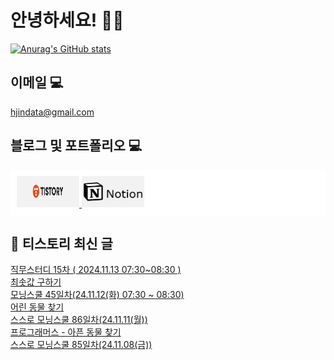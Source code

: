# 안녕하세요! 🙋‍♂️

[![Anurag's GitHub stats](https://github-readme-stats.vercel.app/api?username=HGJin)](https://github.com/anuraghazra/github-readme-stats)
<!--
[![Top Langs](https://github-readme-stats.vercel.app/api/top-langs/?username=HGJin&layout=compact&hide=r,jupyter%20notebook,c%23&exclude_repo=roharui.github.io)](https://github.com/anuraghazra/github-readme-stats)
-->
<!--
## 이런 환경에 익숙해요✍🏼

## 언어

<p>
  <img alt="" src= "https://img.shields.io/badge/JavaScript-F7DF1E?style=flat-square&logo=JavaScript&logoColor=white"/> 
  <img alt="" src= "https://img.shields.io/badge/TypeScript-black?logo=typescript&logoColor=blue"/>
</p>
-->
## 이메일 💻

hjindata@gmail.com

## 블로그 및 포트폴리오 💻

<div style="display: flex; flex-direction: row;background-color: white;padding: 10px;">
    <div style="margin-right: 10px;">
        <a href="https://hjindata.tistory.com/">
            <img src="https://github.com/HGJin/tistory/blob/main/logo/tistory1.png?raw=true" width="100" height="50" />
        </a>
        <a href="https://adventurous-pamphlet-28c.notion.site/DA-Data-Analyst-d609592479e144c9ba8ea716122ef05c/">
            <img src="https://github.com/HGJin/tistory/blob/e35e6767cef7d139a31c75581ae47e5a76940263/logo/notion.png?raw=true" width="100" height="50" />
        </a>
    </div>
</div>

## 📝 티스토리 최신 글

<a href=https://hjindata.tistory.com/402>직무스터디 15차 ( 2024.11.13 07:30~08:30 )</a></br><a href=https://hjindata.tistory.com/397>최솟값 구하기</a></br><a href=https://hjindata.tistory.com/401>모닝스쿨 45일차(24.11.12(화) 07:30 ~ 08:30)</a></br><a href=https://hjindata.tistory.com/396>어린 동물 찾기</a></br><a href=https://hjindata.tistory.com/395>스스로 모닝스쿨 86일차(24.11.11(월))</a></br><a href=https://hjindata.tistory.com/392>프로그래머스 - 아픈 동물 찾기</a></br><a href=https://hjindata.tistory.com/388>스스로 모닝스쿨 85일차(24.11.08(금))</a></br>